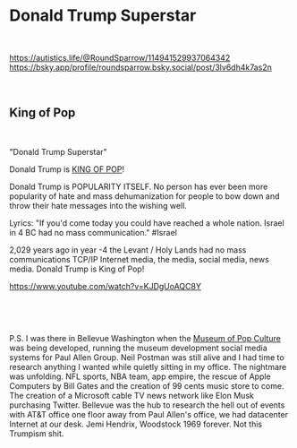 # Donald Trump Superstar

&nbsp;

https://autistics.life/@RoundSparrow/114941529937064342  
https://bsky.app/profile/roundsparrow.bsky.social/post/3lv6dh4k7as2n   

&nbsp;

## King of Pop

&nbsp;

"Donald Trump Superstar"

Donald Trump is [KING OF POP](https://www.michaeljackson.com/news/why-michael-jackson-is-known-as-the-king-of-pop/)!

Donald Trump is POPULARITY ITSELF. No person has ever been more popularity of hate and mass dehumanization for people to bow down and throw their hate messages into the wishing well.

Lyrics:
"If you'd come today you could have reached a whole nation.
Israel in 4 BC had no mass communication." #Israel  

2,029 years ago in year -4 the Levant / Holy Lands had no mass communications TCP/IP Internet media, the media, social media, news media. Donald Trump is King of Pop!

https://www.youtube.com/watch?v=KJDgUoAQC8Y

&nbsp;

&nbsp;

P.S. I was there in Bellevue Washington when the [Museum of Pop Culture](https://www.youtube.com/watch?v=NmQr3rsC-vk) was being developed, running the museum development social media systems for Paul Allen Group. Neil Postman was still alive and I had time to research anything I wanted while quietly sitting in my office. The nightmare was unfolding. NFL sports, NBA team, app empire, the rescue of Apple Computers by Bill Gates and the creation of 99 cents music store to come. The creation of a Microsoft cable TV news network like Elon Musk purchasing Twitter. Bellevue was the hub to research the hell out of events with AT&T office one floor away from Paul Allen's office, we had datacenter Internet at our desk. Jemi Hendrix, Woodstock 1969 forever. Not this Trumpism shit.


